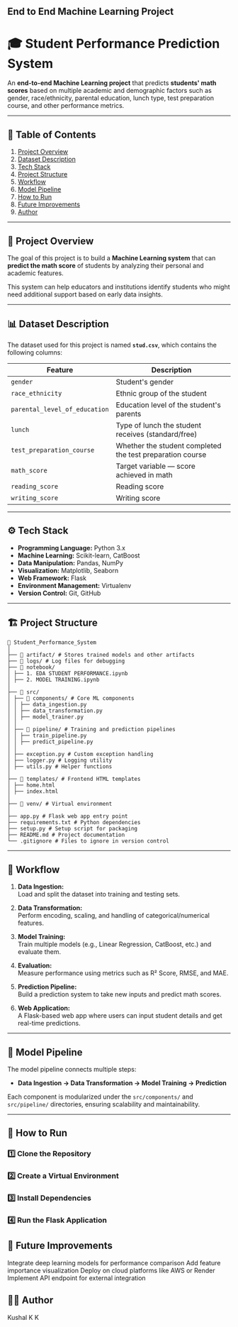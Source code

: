 ## End to End Machine Learning Project
# 🎓 Student Performance Prediction System

An **end-to-end Machine Learning project** that predicts **students' math scores** based on multiple academic and demographic factors such as gender, race/ethnicity, parental education, lunch type, test preparation course, and other performance metrics.

---

## 📘 Table of Contents

1. [Project Overview](#project-overview)
2. [Dataset Description](#dataset-description)
3. [Tech Stack](#tech-stack)
4. [Project Structure](#project-structure)
5. [Workflow](#workflow)
6. [Model Pipeline](#model-pipeline)
7. [How to Run](#how-to-run)
8. [Future Improvements](#future-improvements)
9. [Author](#author)

---

## 🧠 Project Overview

The goal of this project is to build a **Machine Learning system** that can **predict the math score** of students by analyzing their personal and academic features.  

This system can help educators and institutions identify students who might need additional support based on early data insights.

---

## 📊 Dataset Description

The dataset used for this project is named **`stud.csv`**, which contains the following columns:

| Feature | Description |
|----------|-------------|
| `gender` | Student's gender |
| `race_ethnicity` | Ethnic group of the student |
| `parental_level_of_education` | Education level of the student's parents |
| `lunch` | Type of lunch the student receives (standard/free) |
| `test_preparation_course` | Whether the student completed the test preparation course |
| `math_score` | Target variable — score achieved in math |
| `reading_score` | Reading score |
| `writing_score` | Writing score |

---

## ⚙️ Tech Stack

- **Programming Language:** Python 3.x  
- **Machine Learning:** Scikit-learn, CatBoost  
- **Data Manipulation:** Pandas, NumPy  
- **Visualization:** Matplotlib, Seaborn  
- **Web Framework:** Flask  
- **Environment Management:** Virtualenv  
- **Version Control:** Git, GitHub  

---


## 🏗️ Project Structure
```
📂 Student_Performance_System
│
├── 📁 artifact/ # Stores trained models and other artifacts
├── 📁 logs/ # Log files for debugging
├── 📁 notebook/
│ ├── 1. EDA STUDENT PERFORMANCE.ipynb
│ ├── 2. MODEL TRAINING.ipynb
│
├── 📁 src/
│ ├── 📁 components/ # Core ML components
│ │ ├── data_ingestion.py
│ │ ├── data_transformation.py
│ │ ├── model_trainer.py
│ │
│ ├── 📁 pipeline/ # Training and prediction pipelines
│ │ ├── train_pipeline.py
│ │ ├── predict_pipeline.py
│ │
│ ├── exception.py # Custom exception handling
│ ├── logger.py # Logging utility
│ ├── utils.py # Helper functions
│
├── 📁 templates/ # Frontend HTML templates
│ ├── home.html
│ ├── index.html
│
├── 📁 venv/ # Virtual environment
│
├── app.py # Flask web app entry point
├── requirements.txt # Python dependencies
├── setup.py # Setup script for packaging
├── README.md # Project documentation
└── .gitignore # Files to ignore in version control

```

---

## 🔄 Workflow

1. **Data Ingestion:**  
   Load and split the dataset into training and testing sets.

2. **Data Transformation:**  
   Perform encoding, scaling, and handling of categorical/numerical features.

3. **Model Training:**  
   Train multiple models (e.g., Linear Regression, CatBoost, etc.) and evaluate them.

4. **Evaluation:**  
   Measure performance using metrics such as R² Score, RMSE, and MAE.

5. **Prediction Pipeline:**  
   Build a prediction system to take new inputs and predict math scores.

6. **Web Application:**  
   A Flask-based web app where users can input student details and get real-time predictions.

---

## 🧩 Model Pipeline

The model pipeline connects multiple steps:
- **Data Ingestion → Data Transformation → Model Training → Prediction**

Each component is modularized under the `src/components/` and `src/pipeline/` directories, ensuring scalability and maintainability.

---

## 🚀 How to Run

### 1️⃣ Clone the Repository
### 2️⃣ Create a Virtual Environment
### 3️⃣ Install Dependencies
### 4️⃣ Run the Flask Application


## 🧭 Future Improvements

Integrate deep learning models for performance comparison
Add feature importance visualization
Deploy on cloud platforms like AWS or Render
Implement API endpoint for external integration

## 👨‍💻 Author
Kushal K K
